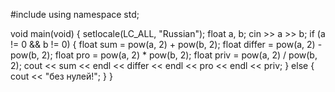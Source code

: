   #include <iostream>
using namespace std;

void main(void)
{ 
	setlocale(LC_ALL, "Russian");
	float a, b;
	cin >> a >> b;
	if (a != 0 && b != 0)
		{
		float sum = pow(a, 2) + pow(b, 2);
		float differ = pow(a, 2) - pow(b, 2);
		float pro = pow(a, 2) * pow(b, 2);
		float priv = pow(a, 2) / pow(b, 2);
		cout << sum << endl << differ << endl << pro << endl << priv;
		}
	else 
	{
		cout << "без нулей!";
	}
}
